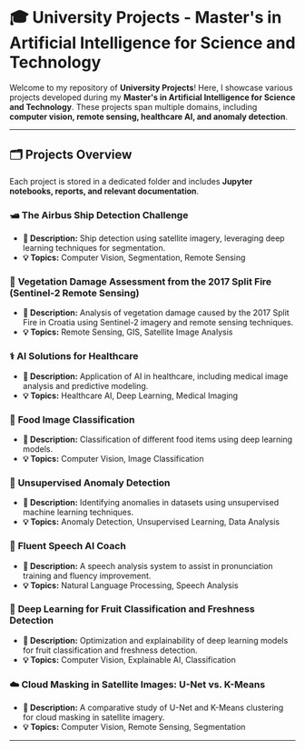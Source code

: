 # 🎓 University Projects - Master's in Artificial Intelligence for Science and Technology  

Welcome to my repository of **University Projects**! Here, I showcase various projects developed during my **Master's in Artificial Intelligence for Science and Technology**. These projects span multiple domains, including **computer vision, remote sensing, healthcare AI, and anomaly detection**.  

---

## 🗂 Projects Overview  
Each project is stored in a dedicated folder and includes **Jupyter notebooks, reports, and relevant documentation**.  

### 🛥️ **The Airbus Ship Detection Challenge**  
- **📃 Description:** Ship detection using satellite imagery, leveraging deep learning techniques for segmentation.  
- **💡 Topics:** Computer Vision, Segmentation, Remote Sensing  

### 🌳 **Vegetation Damage Assessment from the 2017 Split Fire (Sentinel-2 Remote Sensing)**  
- **📃 Description:** Analysis of vegetation damage caused by the 2017 Split Fire in Croatia using Sentinel-2 imagery and remote sensing techniques.  
- **💡 Topics:** Remote Sensing, GIS, Satellite Image Analysis  

### ⚕️ **AI Solutions for Healthcare**  
- **📃 Description:** Application of AI in healthcare, including medical image analysis and predictive modeling.  
- **💡 Topics:** Healthcare AI, Deep Learning, Medical Imaging  

### 🍔 **Food Image Classification**  
- **📃 Description:** Classification of different food items using deep learning models.  
- **💡 Topics:** Computer Vision, Image Classification  

### 🔄 **Unsupervised Anomaly Detection**  
- **📃 Description:** Identifying anomalies in datasets using unsupervised machine learning techniques.  
- **💡 Topics:** Anomaly Detection, Unsupervised Learning, Data Analysis  

### 🎤 **Fluent Speech AI Coach**  
- **📃 Description:** A speech analysis system to assist in pronunciation training and fluency improvement.  
- **💡 Topics:** Natural Language Processing, Speech Analysis  

### 🍎 **Deep Learning for Fruit Classification and Freshness Detection**  
- **📃 Description:** Optimization and explainability of deep learning models for fruit classification and freshness detection.  
- **💡 Topics:** Computer Vision, Explainable AI, Classification  

### ☁️ **Cloud Masking in Satellite Images: U-Net vs. K-Means**  
- **📃 Description:** A comparative study of U-Net and K-Means clustering for cloud masking in satellite imagery.  
- **💡 Topics:** Computer Vision, Remote Sensing, Segmentation  

---

